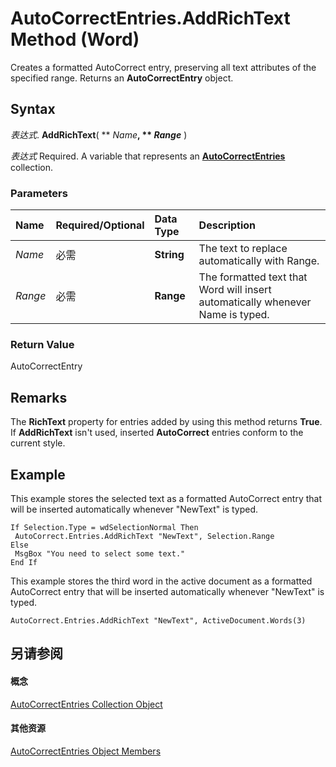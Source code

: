 
# AutoCorrectEntries.AddRichText Method (Word)

Creates a formatted AutoCorrect entry, preserving all text attributes of the specified range. Returns an  **AutoCorrectEntry** object.


## Syntax

 _表达式_. **AddRichText**( ** _Name_**, ** _Range_** )

 _表达式_ Required. A variable that represents an **[AutoCorrectEntries](3823f96c-f600-d279-2592-253025ad63ff.md)** collection.


### Parameters



|**Name**|**Required/Optional**|**Data Type**|**Description**|
|:-----|:-----|:-----|:-----|
| _Name_|必需|**String**|The text to replace automatically with Range.|
| _Range_|必需|**Range**|The formatted text that Word will insert automatically whenever Name is typed.|

### Return Value

AutoCorrectEntry


## Remarks

The  **RichText** property for entries added by using this method returns **True**. If **AddRichText** isn't used, inserted **AutoCorrect** entries conform to the current style.


## Example

This example stores the selected text as a formatted AutoCorrect entry that will be inserted automatically whenever "NewText" is typed.


```
If Selection.Type = wdSelectionNormal Then 
 AutoCorrect.Entries.AddRichText "NewText", Selection.Range 
Else 
 MsgBox "You need to select some text." 
End If
```

This example stores the third word in the active document as a formatted AutoCorrect entry that will be inserted automatically whenever "NewText" is typed.




```
AutoCorrect.Entries.AddRichText "NewText", ActiveDocument.Words(3)
```


## 另请参阅


#### 概念


[AutoCorrectEntries Collection Object](3823f96c-f600-d279-2592-253025ad63ff.md)
#### 其他资源


[AutoCorrectEntries Object Members](http://msdn.microsoft.com/library/bc7d11ff-7678-d60b-9cf9-b03b1881e5f6%28Office.15%29.aspx)